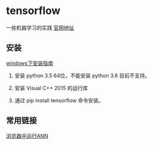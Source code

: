 # tensorflow
一些机器学习的实践 [官网地址](https://www.tensorflow.org)

## 安装 ##
[windows下安装指南](https://www.tensorflow.org/versions/r0.12/get_started/os_setup.html#pip-installation-on-windows)

1. 安装 python 3.5 64位，不能安装 python 3.6 目前不支持。

2. 安装 Visual C++ 2015 的运行库

3. 通过 pip install tensorflow 命令安装。

## 常用链接 ##

[浏览器中运行ANN](http://datahref.com/sub/demo/ann/#activation=tanh&batchSize=10&dataset=circle&regDataset=reg-plane&learningRate=0.03&regularizationRate=0&noise=0&networkShape=4,2&seed=0.78579&showTestData=false&discretize=false&percTrainData=50&x=true&y=true&xTimesY=false&xSquared=false&ySquared=false&cosX=false&sinX=false&cosY=false&sinY=false&collectStats=false&problem=classification&initZero=false&hideText=false)